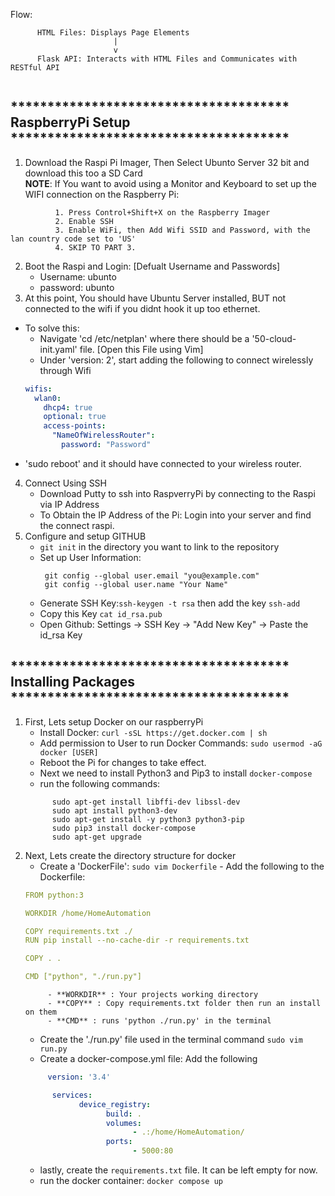 Flow: 
``` 
      HTML Files: Displays Page Elements
                       |
                       v
      Flask API: Interacts with HTML Files and Communicates with RESTful API
      
```  

## ************************************** RaspberryPi Setup **************************************

1) Download the Raspi Pi Imager, Then Select Ubunto Server 32 bit and download this too a SD Card  
  **NOTE**: If You want to avoid using a Monitor and Keyboard to set up the WIFI connection on the Raspberry Pi:  
  ```
            1. Press Control+Shift+X on the Raspberry Imager  
            2. Enable SSH  
            3. Enable WiFi, then Add Wifi SSID and Password, with the lan country code set to 'US'  
            4. SKIP TO PART 3.  
  ```
2) Boot the Raspi and Login:
  [Defualt Username and Passwords]
    - Username: ubunto
    - password: ubunto
3) At this point, You should have Ubuntu Server installed, BUT not connected to the wifi if you didnt hook it up too ethernet.
  - To solve this:
      - Navigate 'cd /etc/netplan' where there should be a '50-cloud-init.yaml' file. [Open this File using Vim]
      - Under 'version: 2', start adding the following to connect wirelessly through Wifi
      ```yaml
      wifis:
        wlan0:
          dhcp4: true
          optional: true
          access-points:
            "NameOfWirelessRouter":
              password: "Password"
      ```
   - 'sudo reboot' and it should have connected to your wireless router.

   
4) Connect Using SSH
    - Download Putty to ssh into RaspverryPi by connecting to the Raspi via IP Address
    - To Obtain the IP Address of the Pi: Login into your server and find the connect raspi.
5) Configure and setup GITHUB
    - ``` git init ``` in the directory you want to link to the repository
    - Set up User Information: 
      ```
       git config --global user.email "you@example.com"
       git config --global user.name "Your Name"
      ```
    - Generate SSH Key:``` ssh-keygen -t rsa ``` then add the key ``` ssh-add ```
    - Copy this Key ``` cat id_rsa.pub ```
    - Open Github: Settings -> SSH Key -> "Add New Key" -> Paste the id_rsa Key

## ************************************** Installing Packages **************************************

1) First, Lets setup Docker on our raspberryPi
      - Install Docker:  ``` curl -sSL https://get.docker.com | sh ```  
      - Add permission to User to run Docker Commands: ``` sudo usermod -aG docker [USER] ```  
      - Reboot the Pi for changes to take effect.
      - Next we need to install Python3 and Pip3 to install ``` docker-compose ```
      - run the following commands: 
      ```   sudo apt-get install python3-pip
            sudo apt-get install libffi-dev libssl-dev 
            sudo apt install python3-dev
            sudo apt-get install -y python3 python3-pip
            sudo pip3 install docker-compose
            sudo apt-get upgrade
      ```
2) Next, Lets create the directory structure for docker
      - Create a 'DockerFile': ``` sudo vim Dockerfile ```
            - Add the following to the Dockerfile:
      ```yaml
      FROM python:3

      WORKDIR /home/HomeAutomation

      COPY requirements.txt ./
      RUN pip install --no-cache-dir -r requirements.txt

      COPY . .

      CMD ["python", "./run.py"]

      ```
            - **WORKDIR** : Your projects working directory  
            - **COPY** : Copy requirements.txt folder then run an install on them  
            - **CMD** : runs 'python ./run.py' in the terminal
      - Create the './run.py' file used in the terminal command ``` sudo vim run.py ```  
      - Create a docker-compose.yml file: Add the following
      ```yaml
           version: '3.4'

            services:
                  device_registry: 
                        build: . 
                        volumes:
                              - .:/home/HomeAutomation/
                        ports:
                              - 5000:80
      ```
      - lastly, create the ``` requirements.txt ``` file. It can be left empty for now.
      - run the docker container: ``` docker compose up ```
